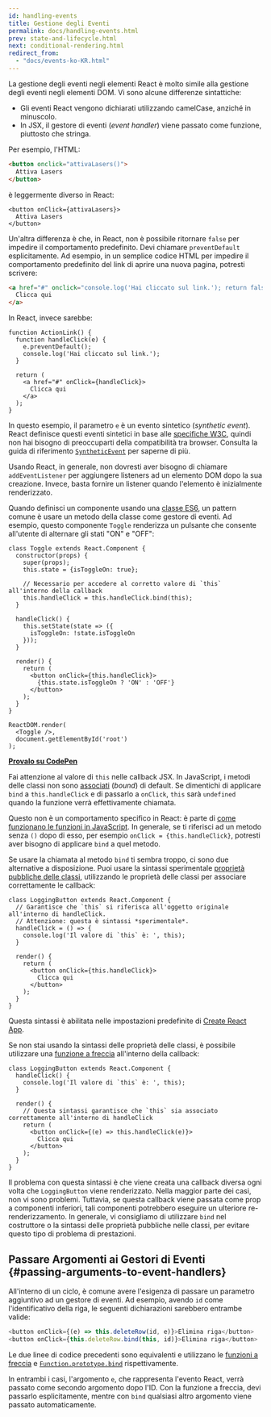 ```yaml
---
id: handling-events
title: Gestione degli Eventi
permalink: docs/handling-events.html
prev: state-and-lifecycle.html
next: conditional-rendering.html
redirect_from:
  - "docs/events-ko-KR.html"
---
```


La gestione degli eventi negli elementi React è molto simile alla gestione degli eventi negli elementi DOM. Vi sono alcune differenze sintattiche:

* Gli eventi React vengono dichiarati utilizzando camelCase, anziché in minuscolo.
* In JSX, il gestore di eventi (_event handler_) viene passato come funzione, piuttosto che stringa.

Per esempio, l'HTML:

```html
<button onclick="attivaLasers()">
  Attiva Lasers
</button>
```

è leggermente diverso in React:

```js{1}
<button onClick={attivaLasers}>
  Attiva Lasers
</button>
```

Un'altra differenza è che, in React, non è possibile ritornare `false` per impedire il comportamento predefinito. Devi chiamare `preventDefault` esplicitamente. Ad esempio, in un semplice codice HTML per impedire il comportamento predefinito del link di aprire una nuova pagina, potresti scrivere:

```html
<a href="#" onclick="console.log('Hai cliccato sul link.'); return false">
  Clicca qui
</a>
```

In React, invece sarebbe:

```js{2-5,8}
function ActionLink() {
  function handleClick(e) {
    e.preventDefault();
    console.log('Hai cliccato sul link.');
  }

  return (
    <a href="#" onClick={handleClick}>
      Clicca qui
    </a>
  );
}
```

In questo esempio, il parametro `e` è un evento sintetico (_synthetic event_). React definisce questi eventi sintetici in base alle [specifiche W3C](https://www.w3.org/TR/DOM-Level-3-Events/), quindi non hai bisogno di preoccuparti della compatibilità tra browser. Consulta la guida di riferimento [`SyntheticEvent`](/docs/events.html) per saperne di più.

Usando React, in generale, non dovresti aver bisogno di chiamare `addEventListener` per aggiungere listeners ad un elemento DOM dopo la sua creazione. Invece, basta fornire un listener quando l'elemento è inizialmente renderizzato.

Quando definisci un componente usando una [classe ES6](https://developer.mozilla.org/it/docs/Web/JavaScript/Reference/Classes), un pattern comune è usare un metodo della classe come gestore di eventi. Ad esempio, questo componente `Toggle` renderizza un pulsante che consente all'utente di alternare gli stati "ON" e "OFF":

```js{6,7,10-14,18}
class Toggle extends React.Component {
  constructor(props) {
    super(props);
    this.state = {isToggleOn: true};

    // Necessario per accedere al corretto valore di `this` all'interno della callback
    this.handleClick = this.handleClick.bind(this);
  }

  handleClick() {
    this.setState(state => ({
      isToggleOn: !state.isToggleOn
    }));
  }

  render() {
    return (
      <button onClick={this.handleClick}>
        {this.state.isToggleOn ? 'ON' : 'OFF'}
      </button>
    );
  }
}

ReactDOM.render(
  <Toggle />,
  document.getElementById('root')
);
```

[**Provalo su CodePen**](https://codepen.io/gaearon/pen/xEmzGg?editors=0010)

Fai attenzione al valore di `this` nelle callback JSX. In JavaScript, i metodi delle classi non sono [associati](https://developer.mozilla.org/it/docs/Web/JavaScript/Reference/Global_objects/Function/bind) (_bound_) di default. Se dimentichi di applicare `bind` a `this.handleClick` e di passarlo a `onClick`, `this` sarà `undefined` quando la funzione verrà effettivamente chiamata.

Questo non è un comportamento specifico in React: è parte di [come funzionano le funzioni in JavaScript](https://www.smashingmagazine.com/2014/01/understanding-javascript-function-prototype-bind/). In generale, se ti riferisci ad un metodo senza `()` dopo di esso, per esempio `onClick = {this.handleClick}`, potresti aver bisogno di applicare `bind` a quel metodo.

Se usare la chiamata al metodo `bind` ti sembra troppo, ci sono due alternative a disposizione. Puoi usare la sintassi sperimentale [proprietà pubbliche delle classi](https://babeljs.io/docs/plugins/transform-class-properties/), utilizzando le proprietà delle classi per associare correttamente le callback:

```js{2-6}
class LoggingButton extends React.Component {
  // Garantisce che `this` si riferisca all'oggetto originale all'interno di handleClick.
  // Attenzione: questa è sintassi *sperimentale*.
  handleClick = () => {
    console.log('Il valore di `this` è: ', this);
  }

  render() {
    return (
      <button onClick={this.handleClick}>
        Clicca qui
      </button>
    );
  }
}
```

Questa sintassi è abilitata nelle impostazioni predefinite di [Create React App](https://github.com/facebookincubator/create-react-app).

Se non stai usando la sintassi delle proprietà delle classi, è possibile utilizzare una [funzione a freccia](https://developer.mozilla.org/it/docs/Web/JavaScript/Reference/Functions/Arrow_functions) all'interno della callback:

```js{7-9}
class LoggingButton extends React.Component {
  handleClick() {
    console.log('Il valore di `this` è: ', this);
  }

  render() {
    // Questa sintassi garantisce che `this` sia associato correttamente all'interno di handleClick
    return (
      <button onClick={(e) => this.handleClick(e)}>
        Clicca qui
      </button>
    );
  }
}
```

Il problema con questa sintassi è che viene creata una callback diversa ogni volta che `LoggingButton` viene renderizzato. Nella maggior parte dei casi, non vi sono problemi. Tuttavia, se questa callback viene passata come prop a componenti inferiori, tali componenti potrebbero eseguire un ulteriore re-renderizzamento. In generale, vi consigliamo di utilizzare `bind` nel costruttore o la sintassi delle proprietà pubbliche nelle classi, per evitare questo tipo di problema di prestazioni.

## Passare Argomenti ai Gestori di Eventi {#passing-arguments-to-event-handlers}

All'interno di un ciclo, è comune avere l'esigenza di passare un parametro aggiuntivo ad un gestore di eventi. Ad esempio, avendo `id` come l'identificativo della riga, le seguenti dichiarazioni sarebbero entrambe valide:

```js
<button onClick={(e) => this.deleteRow(id, e)}>Elimina riga</button>
<button onClick={this.deleteRow.bind(this, id)}>Elimina riga</button>
```

Le due linee di codice precedenti sono equivalenti e utilizzano le [funzioni a freccia](https://developer.mozilla.org/it/docs/Web/JavaScript/Reference/Functions_and_function_scope/Arrow_functions) e [`Function.prototype.bind`](https://developer.mozilla.org/en-US/docs/Web/JavaScript/Reference/Global_objects/Function/bind) rispettivamente.

In entrambi i casi, l'argomento `e`, che rappresenta l'evento React, verrà passato come secondo argomento dopo l'ID. Con la funzione a freccia, devi passarlo esplicitamente, mentre con `bind` qualsiasi altro argomento viene passato automaticamente.
